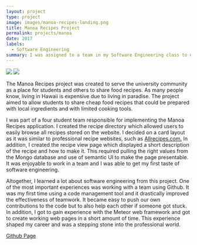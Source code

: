 ```yaml
---
layout: project
type: project
image: images/manoa-recipes-landing.png
title: Manoa Recipes Project
permalink: projects/manoa
date: 2017
labels:
  - Software Engineering
summary: I was assigned to a team in my Software Engineering class to develop a Meteor application. We decided to create a recipe application to be used by Manoa students and the public.
---
```


<div class="ui medium images">
  <img src="./images/manoa-recipes-directory.png">
  <img src="./images/manoa-recipes-view.png">
</div>

The Manoa Recipes project was created to serve the university community as a place for students and others to share food recipes. As many people know, living in Hawaii is expensive due to living in paradise. The project aimed to allow students to share cheap food recipes that could be prepared with local ingredients and with limited cooking tools. 

I was part of a four student team responsible for implementing the Manoa Recipes application. I created the recipe directory which allowed users to easily browse all recipes stored on the website. I decided on a card layout as it was similar to professional recipe websites, such as <a href="http://allrecipes.com/">Allrecipes.com.</a> In addition, I created the recipe view page which displayed a short description of the recipe and how to make it. This required pulling the right values from the Mongo database and use of semantic UI to make the page presentable. It was enjoyable to work in a team and I was able to get my first taste of software engineering.

Altogether, I learned a lot about software engineering from this project. One of the most important experiences was working with a team using Github. It was my first time using a code management tool and it drastically improved the effectiveness of teamwork. It became easy to push our own contributions to the code but to also help each other if someone got stuck. In addition, I got to gain experience with the Meteor web framework and got to create working web pages in a short amount of time. This experience shaped my career and was a stepping stone into the professional world.

<div class="ui primary labeled icon button">
  <i class="github icon"></i>
  <a href="https://github.com/manoarecipes/manoarecipes">Github Page</a>
</div>